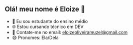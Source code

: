 ## Olá! meu nome é Eloize 🤍

- 📖 Eu sou estudante do ensino médio
- 🌐 Estou cursando técnico em DEV
- 💬 Contate-me no email: eloizeoliveiramuzel@gmail.com
- 😄 Pronomes: Ela/Dela
